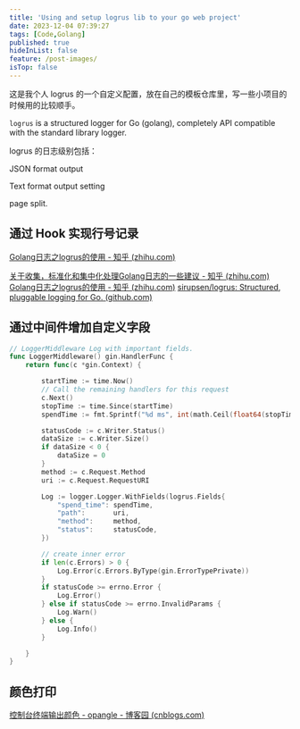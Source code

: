 ```yaml
---
title: 'Using and setup logrus lib to your go web project'
date: 2023-12-04 07:39:27
tags: [Code,Golang]
published: true
hideInList: false
feature: /post-images/
isTop: false
---
```


这是我个人 logrus 的一个自定义配置，放在自己的模板仓库里，写一些小项目的时候用的比较顺手。

`logrus` is a structured logger for Go (golang), completely API compatible with the standard library logger.

logrus 的日志级别包括：


JSON format output

Text format output setting

page split.



## 通过 Hook 实现行号记录

[Golang日志之logrus的使用 - 知乎 (zhihu.com)](https://zhuanlan.zhihu.com/p/375086909)

[关于收集，标准化和集中化处理Golang日志的一些建议 - 知乎 (zhihu.com)](https://zhuanlan.zhihu.com/p/115342221)
[Golang日志之logrus的使用 - 知乎 (zhihu.com)](https://zhuanlan.zhihu.com/p/375086909)
[sirupsen/logrus: Structured, pluggable logging for Go. (github.com)](https://github.com/sirupsen/logrus)

## 通过中间件增加自定义字段



```go
// LoggerMiddleware Log with important fields.
func LoggerMiddleware() gin.HandlerFunc {
	return func(c *gin.Context) {

		startTime := time.Now()
		// Call the remaining handlers for this request
		c.Next()
		stopTime := time.Since(startTime)
		spendTime := fmt.Sprintf("%d ms", int(math.Ceil(float64(stopTime.Nanoseconds()/1000000))))

		statusCode := c.Writer.Status()
		dataSize := c.Writer.Size()
		if dataSize < 0 {
			dataSize = 0
		}
		method := c.Request.Method
		uri := c.Request.RequestURI

		Log := logger.Logger.WithFields(logrus.Fields{
			"spend_time": spendTime,
			"path":       uri,
			"method":     method,
			"status":     statusCode,
		})

		// create inner error
		if len(c.Errors) > 0 {
			Log.Error(c.Errors.ByType(gin.ErrorTypePrivate))
		}
		if statusCode >= errno.Error {
			Log.Error()
		} else if statusCode >= errno.InvalidParams {
			Log.Warn()
		} else {
			Log.Info()
		}

	}
}
```





## 颜色打印

[控制台终端输出颜色 - opangle - 博客园 (cnblogs.com)](https://www.cnblogs.com/opangle/p/4082692.html)
